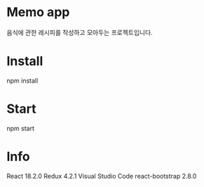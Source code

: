 # Memo app
음식에 관한 레시피를 작성하고 모아두는 프로젝트입니다.

# Install
npm install
# Start
npm start

# Info
React 18.2.0
Redux 4.2.1
Visual Studio Code
react-bootstrap 2.8.0

